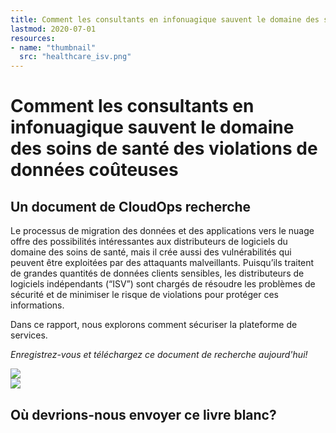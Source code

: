 ```yaml
---
title: Comment les consultants en infonuagique sauvent le domaine des soins de santé des violations de données coûteuses
lastmod: 2020-07-01
resources:
- name: "thumbnail"
  src: "healthcare_isv.png"
---
```



<div class="landing-page">
    <!-- hero -->
    <div class="hero jumbotron reading-landing jumbotron-fluid">
        <div class="container-fluid">
            <div class="row">
                <div class="col-xl-6 offset-xl-2 col-lg-10 offset-lg-1 col-md-12">
                    <h1 class="display-4">Comment les consultants en infonuagique sauvent le domaine des soins de santé des violations de données coûteuses</h1>
                </div>
            </div>
        </div>
    </div>
    <div class="main-content">
        <div class="row">
            <div class="col-xl-4 offset-xl-2 without-bottom-line">
                <div class="workshop-prerequisites">
                    <h2>Un document de CloudOps recherche</h2>   
                    <p>Le processus de migration des données et des applications vers le nuage offre des possibilités intéressantes aux distributeurs de logiciels du domaine des soins de santé, mais il crée aussi des vulnérabilités qui peuvent être exploitées par des attaquants malveillants. Puisqu’ils traitent de grandes quantités de données clients sensibles, les distributeurs de logiciels indépendants (“ISV”) sont chargés de résoudre les problèmes de sécurité et de minimiser le risque de violations pour protéger ces informations.</p>
                    <p>Dans ce rapport, nous explorons comment sécuriser la plateforme de services.</p>
                    <p><i>Enregistrez-vous et téléchargez ce document de recherche aujourd'hui!</i></p>
                </div>
            </div>
                <div class="col-xl-4 white-paper-image">
                <img src="/images/white-papers/save-healthcare-from-data-breaches.png">
            </div>
        </div>
            </div>
        </div>
    </div>
    <!-- contact us -->
    <div class="contact-us-card">
        <div class="row">
            <div class="col-xl-8 offset-xl-2 col-lg-10 offset-lg-1 col-md-12 col-sm-12 col-xs-12">
                <img src="/images/single-line-arrows.png">
            </div>
            <div
                class="col-xl-3 offset-xl-3 col-lg-3 offset-lg-1 col-md-10 offset-md-1 col-sm-10 offset-sm-1 col-xs-12">
                <h2>Où devrions-nous envoyer ce livre blanc?</h2>
            </div>
            <div
                class="col-xl-5 offset-xl-0 col-lg-6 offset-lg-1 col-md-8 offset-md-2 col-sm-10 offset-sm-1 col-xs-12 general-contact-form">
<!--[if lte IE 8]>
<script charset="utf-8" type="text/javascript" src="//js.hsforms.net/forms/v2-legacy.js"></script>
<![endif]-->
<script charset="utf-8" type="text/javascript" src="//js.hsforms.net/forms/v2.js"></script>
<script>
  hbspt.forms.create({
	portalId: "732832",
	formId: "ddea7ca0-a072-4228-938f-ce435ee524cf"
});
</script>
            </div>
        </div>
    </div>
</div>